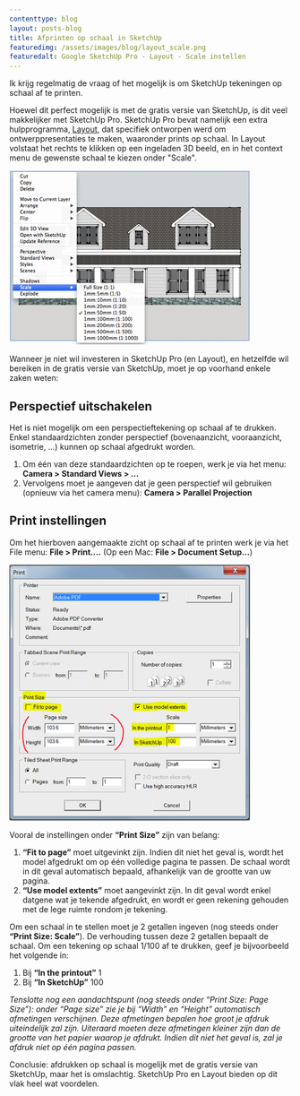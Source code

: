 ```yaml
--- 
contenttype: blog
layout: posts-blog
title: Afprinten op schaal in SketchUp
featuredimg: /assets/images/blog/layout_scale.png
featuredalt: Google SketchUp Pro - Layout - Scale instellen
---
```


Ik krijg regelmatig de vraag of het mogelijk is om SketchUp tekeningen op schaal af te printen.

Hoewel dit perfect mogelijk is met de gratis versie van SketchUp, is dit veel makkelijker met SketchUp Pro.
SketchUp Pro bevat namelijk een extra hulpprogramma, [Layout][], dat specifiek ontworpen werd om ontwerppresentaties te maken, waaronder prints op schaal.
In Layout volstaat het rechts te klikken op een ingeladen 3D beeld, en in het context menu de gewenste schaal te kiezen onder "Scale".

![layout\_scale][]

Wanneer je niet wil investeren in SketchUp Pro (en Layout), en hetzelfde wil bereiken in de gratis versie van SketchUp, moet je op voorhand enkele zaken weten:

## Perspectief uitschakelen

Het is niet mogelijk om een perspectieftekening op schaal af te drukken.  Enkel standaardzichten zonder perspectief (bovenaanzicht, vooraanzicht, isometrie, …) kunnen op schaal afgedrukt worden.

1. Om één van deze standaardzichten op te roepen, werk je via het menu: **Camera > Standard Views > …**
2. Vervolgens moet je aangeven dat je geen perspectief wil gebruiken (opnieuw via het camera menu): **Camera > Parallel Projection**

## Print instellingen

Om het hierboven aangemaakte zicht op schaal af te printen werk je via het File menu: **File > Print….**
(Op een Mac: **File > Document Setup...**)

![sketchup\_printdialog][]

Vooral de instellingen onder **“Print Size”** zijn van belang:

1. **“Fit to page”** moet uitgevinkt zijn.  Indien dit niet het geval is, wordt het model afgedrukt om op één volledige pagina te passen.  De schaal wordt in dit geval automatisch bepaald, afhankelijk van de grootte van uw pagina.
2. **“Use model extents”** moet aangevinkt zijn.  In dit geval wordt enkel datgene wat je tekende afgedrukt, en wordt er geen rekening gehouden met de lege ruimte rondom je tekening.

Om een schaal in te stellen moet je 2 getallen ingeven (nog steeds onder **“Print Size: Scale”**).  De verhouding tussen deze 2 getallen bepaalt de schaal.  Om een tekening op schaal 1/100 af te drukken, geef je bijvoorbeeld het volgende in:

1. Bij **“In the printout”** 1
2. Bij **“In SketchUp”** 100

*Tenslotte nog een aandachtspunt (nog steeds onder “Print Size: Page Size”): onder “Page size” zie je bij “Width” en “Height” automatisch afmetingen verschijnen.  Deze afmetingen bepalen hoe groot je afdruk uiteindelijk zal zijn.  Uiteraard moeten deze afmetingen kleiner zijn dan de grootte van het papier waarop je afdrukt.  Indien dit niet het geval is, zal je afdruk niet op één pagina passen.*

Conclusie: afdrukken op schaal is mogelijk met de gratis versie van SketchUp, maar het is omslachtig.  SketchUp Pro en Layout bieden op dit vlak heel wat voordelen.



[Layout]: http://sketchup.google.com/intl/en/product/layout.html "Google SketchUp Pro - Layout"



[layout\_scale]: /assets/images/blog/layout_scale.png "Google SketchUp Pro - Layout - Scale instellen"

[sketchup\_printdialog]: /assets/images/blog/sketchup_printdialog.png "Google SketchUp  - Print dialoogvenster"

